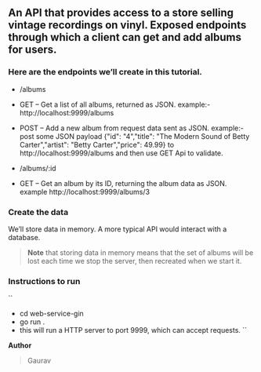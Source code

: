 ## An API that provides access to a store selling vintage recordings on vinyl. Exposed endpoints through which a client can get and add albums for users.

### Here are the endpoints we’ll create in this tutorial.

- /albums
 - GET – Get a list of all albums, returned as JSON.
   example:- http://localhost:9999/albums
 - POST – Add a new album from request data sent as JSON.
   example:- post some JSON payload {"id": "4","title": "The Modern Sound of Betty Carter","artist": "Betty Carter","price": 49.99} to 
             http://localhost:9999/albums and then use GET Api to validate.

- /albums/:id
 - GET – Get an album by its ID, returning the album data as JSON.
   example http://localhost:9999/albums/3

### Create the data
We’ll store data in memory. A more typical API would interact with a database.
> **Note** that storing data in memory means that the set of albums will be lost each time we stop the server, then recreated when we start it.

### Instructions to run
``
- cd web-service-gin
- go run .
- this will run a HTTP server to port 9999, which can accept requests.
``

**Author**
>Gaurav